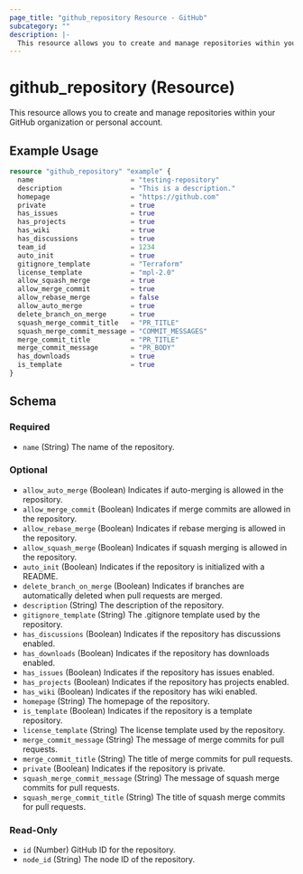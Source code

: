 ```yaml
---
page_title: "github_repository Resource - GitHub"
subcategory: ""
description: |-
  This resource allows you to create and manage repositories within your GitHub organization or personal account.
---
```


# github_repository (Resource)

This resource allows you to create and manage repositories within your GitHub organization or personal account.

## Example Usage

```terraform
resource "github_repository" "example" {
  name                        = "testing-repository"
  description                 = "This is a description."
  homepage                    = "https://github.com"
  private                     = true
  has_issues                  = true
  has_projects                = true
  has_wiki                    = true
  has_discussions             = true
  team_id                     = 1234
  auto_init                   = true
  gitignore_template          = "Terraform"
  license_template            = "mpl-2.0"
  allow_squash_merge          = true
  allow_merge_commit          = true
  allow_rebase_merge          = false
  allow_auto_merge            = true
  delete_branch_on_merge      = true
  squash_merge_commit_title   = "PR_TITLE"
  squash_merge_commit_message = "COMMIT_MESSAGES"
  merge_commit_title          = "PR_TITLE"
  merge_commit_message        = "PR_BODY"
  has_downloads               = true
  is_template                 = true
}
```
<!-- schema generated by tfplugindocs -->
## Schema

### Required

- `name` (String) The name of the repository.

### Optional

- `allow_auto_merge` (Boolean) Indicates if auto-merging is allowed in the repository.
- `allow_merge_commit` (Boolean) Indicates if merge commits are allowed in the repository.
- `allow_rebase_merge` (Boolean) Indicates if rebase merging is allowed in the repository.
- `allow_squash_merge` (Boolean) Indicates if squash merging is allowed in the repository.
- `auto_init` (Boolean) Indicates if the repository is initialized with a README.
- `delete_branch_on_merge` (Boolean) Indicates if branches are automatically deleted when pull requests are merged.
- `description` (String) The description of the repository.
- `gitignore_template` (String) The .gitignore template used by the repository.
- `has_discussions` (Boolean) Indicates if the repository has discussions enabled.
- `has_downloads` (Boolean) Indicates if the repository has downloads enabled.
- `has_issues` (Boolean) Indicates if the repository has issues enabled.
- `has_projects` (Boolean) Indicates if the repository has projects enabled.
- `has_wiki` (Boolean) Indicates if the repository has wiki enabled.
- `homepage` (String) The homepage of the repository.
- `is_template` (Boolean) Indicates if the repository is a template repository.
- `license_template` (String) The license template used by the repository.
- `merge_commit_message` (String) The message of merge commits for pull requests.
- `merge_commit_title` (String) The title of merge commits for pull requests.
- `private` (Boolean) Indicates if the repository is private.
- `squash_merge_commit_message` (String) The message of squash merge commits for pull requests.
- `squash_merge_commit_title` (String) The title of squash merge commits for pull requests.

### Read-Only

- `id` (Number) GitHub ID for the repository.
- `node_id` (String) The node ID of the repository.


